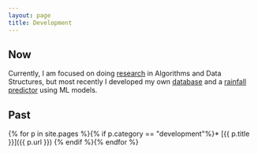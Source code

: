 ```yaml
---
layout: page
title: Development
---
```


## Now

Currently, I am focused on doing [research](../research) in Algorithms and Data
Structures, but most recently I developed my own [database](projects/dbms) and
a [rainfall predictor](projects/rainfall-predictor) using ML models.

## Past

{% for p in site.pages %}{% if p.category == "development"%}* [{{ p.title }}]({{ p.url }})
{% endif %}{% endfor %}
